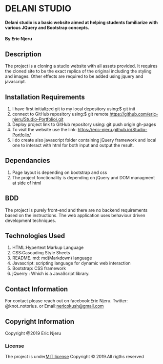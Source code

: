 # DELANI STUDIO
#### Delani studio is a basic website aimed at helping students familiarize with various JQuery and Bootstrap concepts.
#### By **Eric Njeru**
## Description
The project is a cloning a studio website with all assets provided. It requires the cloned site to be the exact replica of the original including the styling and images. Other effects are required to be added using jquery and javascript.
## Installation Requirements
1. I have first initialized git to my local depository using:$ git init
2. connect to GitHub repository using:$ git remote https://github.com/eric-njeru/Studio-Portfolio/.git
3. Deploy project link to GitHub repository using: git push origin gh-pages
4. To visit the website use the link: https://eric-njeru.github.io/Studio-Portfolio/
5. I do create also javascript folder containing jQuery framework and local one to interact with html for both input and output the result.
## Dependancies
1. Page layout is depending on bootstrap and css
2. The project fonctionality is depending on jQuery and DOM managment at side of html
## BDD
The project is purely front-end and there are no backend requirements based on the instructions.
The web application uses behaviour driven development techniques.
## Technologies Used
1. HTML:Hypertext Markup Language
2. CSS:Cascading Style Sheets
3. README. md: md(Markdown) language
4. Javascript: scripting language for dynamic web interaction
5. Bootstrap: CSS framework
6. jQuerry : Which is a JavaScript library.
## Contact Information
For contact please reach out on facebook:Eric Njeru. Twitter: @knot_notorius. or Email:nericokush@gmail.com

## Copyright Information
Copyright @2019 Eric Njeru
### License
The project is under[MIT license](https://github.com/eric-njeru/Studio-Portfolio/blob/master/LICENSE)
Copyright &copy; 2019.All rigths reserved
